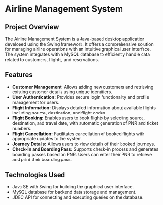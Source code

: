 # Airline Management System

## Project Overview
The Airline Management System is a Java-based desktop application developed using the Swing framework. It offers a comprehensive solution for managing airline operations with an intuitive graphical user interface. The system integrates with a MySQL database to efficiently handle data related to customers, flights, and reservations.

## Features
- **Customer Management:** Allows adding new customers and retrieving existing customer details using unique identifiers.
- **User Authentication:** Provides secure login functionality and profile management for users.
- **Flight Information:** Displays detailed information about available flights including source, destination, and flight codes.
- **Flight Booking:** Enables users to book flights by selecting source, destination, and travel date, with automatic generation of PNR and ticket numbers.
- **Flight Cancellation:** Facilitates cancellation of booked flights with appropriate updates to the system.
- **Journey Details:** Allows users to view details of their booked journeys.
- **Check-In and Boarding Pass:** Supports check-in process and generates boarding passes based on PNR. Users can enter their PNR to retrieve and print their boarding pass.

## Technologies Used
- Java SE with Swing for building the graphical user interface.
- MySQL database for backend data storage and management.
- JDBC API for connecting and executing queries on the database.

